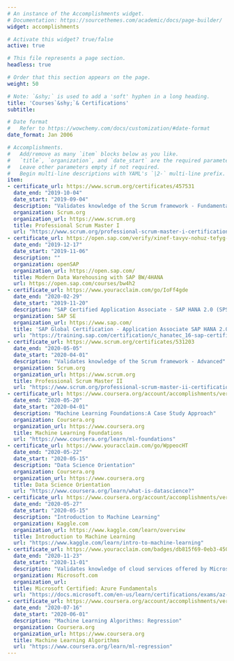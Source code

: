 ```yaml
---
# An instance of the Accomplishments widget.
# Documentation: https://sourcethemes.com/academic/docs/page-builder/
widget: accomplishments

# Activate this widget? true/false
active: true

# This file represents a page section.
headless: true

# Order that this section appears on the page.
weight: 50

# Note: `&shy;` is used to add a 'soft' hyphen in a long heading.
title: 'Courses`&shy;`& Certifications'
subtitle:

# Date format
#   Refer to https://wowchemy.com/docs/customization/#date-format
date_format: Jan 2006

# Accomplishments.
#   Add/remove as many `item` blocks below as you like.
#   `title`, `organization`, and `date_start` are the required parameters.
#   Leave other parameters empty if not required.
#   Begin multi-line descriptions with YAML's `|2-` multi-line prefix.
item:
- certificate_url: https://www.scrum.org/certificates/457531
  date_end: "2019-10-04"
  date_start: "2019-09-04"
  description: "Validates knowledge of the Scrum framework - Fundamental"
  organization: Scrum.org
  organization_url: https://www.scrum.org
  title: Professional Scrum Master I
  url: "https://www.scrum.org/professional-scrum-master-i-certification"
- certificate_url: https://open.sap.com/verify/xinef-tavyv-nohuz-tefyg-gediv
  date_end: "2019-12-17"
  date_start: "2019-11-06"
  description: ""
  organization: openSAP
  organization_url: https://open.sap.com/
  title: Modern Data Warehousing with SAP BW/4HANA
  url: https://open.sap.com/courses/bw4h2
- certificate_url: https://www.youracclaim.com/go/IoFf4gde
  date_end: "2020-02-29"
  date_start: "2019-11-20"
  description: "SAP Certified Application Associate - SAP HANA 2.0 (SPS03)"
  organization: SAP SE
  organization_url: https://www.sap.com/
  title: 'SAP Global Certification - Application Associate SAP HANA 2.0 (SPS03)'
  url: "https://training.sap.com/certification/c_hanatec_16-sap-certified-technology-associate---sap-hana-20-sps04-g/"
- certificate_url: https://www.scrum.org/certificates/531203
  date_end: "2020-05-05"
  date_start: "2020-04-01"
  description: "Validates knowledge of the Scrum framework - Advanced"
  organization: Scrum.org
  organization_url: https://www.scrum.org
  title: Professional Scrum Master II
  url: "https://www.scrum.org/professional-scrum-master-ii-certification"
- certificate_url: https://www.coursera.org/account/accomplishments/verify/7PFN9LFCUV78
  date_end: "2020-05-20"
  date_start: "2020-04-01"
  description: "Machine Learning Foundations:A Case Study Approach"
  organization: Coursera.org
  organization_url: https://www.coursera.org
  title: Machine Learning Foundations
  url: "https://www.coursera.org/learn/ml-foundations"
- certificate_url: https://www.youracclaim.com/go/WppeocHT
  date_end: "2020-05-22"
  date_start: "2020-05-15"
  description: "Data Science Orientation"
  organization: Coursera.org
  organization_url: https://www.coursera.org
  title: Data Science Orientation
  url: "https://www.coursera.org/learn/what-is-datascience?"
- certificate_url: https://www.coursera.org/account/accomplishments/verify/8DW9MWYLLH8B
  date_end: "2020-05-27"
  date_start: "2020-05-15"
  description: "Introduction to Machine Learning"
  organization: Kaggle.com
  organization_url: https://www.kaggle.com/learn/overview
  title: Introduction to Machine Learning
  url: "https://www.kaggle.com/learn/intro-to-machine-learning"
- certificate_url: https://www.youracclaim.com/badges/db815f69-0eb3-4509-a563-9b7b181b1384/public_url
  date_end: "2020-11-23"
  date_start: "2020-11-01"
  description: "Validates knowledge of cloud services offered by Microsoft Azure"
  organization: Microsoft.com
  organization_url:
  title: Microsoft Certified: Azure Fundamentals
  url: "https://docs.microsoft.com/en-us/learn/certifications/exams/az-900"
- certificate_url: https://www.coursera.org/account/accomplishments/verify/8DW9MWYLLH8B
  date_end: "2020-07-16"
  date_start: "2020-06-01"
  description: "Machine Learning Algorithms: Regression"
  organization: Coursera.org
  organization_url: https://www.coursera.org
  title: Machine Learning Algorithms
  url: "https://www.coursera.org/learn/ml-regression"
---
```

